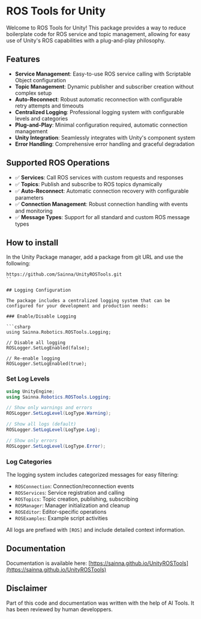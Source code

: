 # ROS Tools for Unity

Welcome to ROS Tools for Unity! This package provides a way to reduce boilerplate code for ROS service and topic management, allowing for easy use of Unity's ROS capabilities with a plug-and-play philosophy.

## Features

- **Service Management**: Easy-to-use ROS service calling with Scriptable Object configuration  
- **Topic Management**: Dynamic publisher and subscriber creation without complex setup
- **Auto-Reconnect**: Robust automatic reconnection with configurable retry attempts and timeouts
- **Centralized Logging**: Professional logging system with configurable levels and categories
- **Plug-and-Play**: Minimal configuration required, automatic connection management
- **Unity Integration**: Seamlessly integrates with Unity's component system
- **Error Handling**: Comprehensive error handling and graceful degradation

## Supported ROS Operations

- ✅ **Services**: Call ROS services with custom requests and responses
- ✅ **Topics**: Publish and subscribe to ROS topics dynamically  
- ✅ **Auto-Reconnect**: Automatic connection recovery with configurable parameters
- ✅ **Connection Management**: Robust connection handling with events and monitoring
- ✅ **Message Types**: Support for all standard and custom ROS message types

## How to install

In the Unity Package manager, add a package from git URL and use the following:

```text
https://github.com/Sainna/UnityROSTools.git
``

## Logging Configuration

The package includes a centralized logging system that can be configured for your development and production needs:

### Enable/Disable Logging

```csharp
using Sainna.Robotics.ROSTools.Logging;

// Disable all logging
ROSLogger.SetLogEnabled(false);

// Re-enable logging
ROSLogger.SetLogEnabled(true);
```

### Set Log Levels

```csharp
using UnityEngine;
using Sainna.Robotics.ROSTools.Logging;

// Show only warnings and errors
ROSLogger.SetLogLevel(LogType.Warning);

// Show all logs (default)
ROSLogger.SetLogLevel(LogType.Log);

// Show only errors
ROSLogger.SetLogLevel(LogType.Error);
```

### Log Categories

The logging system includes categorized messages for easy filtering:

- `ROSConnection`: Connection/reconnection events
- `ROSServices`: Service registration and calling
- `ROSTopics`: Topic creation, publishing, subscribing  
- `ROSManager`: Manager initialization and cleanup
- `ROSEditor`: Editor-specific operations
- `ROSExamples`: Example script activities

All logs are prefixed with `[ROS]` and include detailed context information.


## Documentation

Documentation is available here: [https://sainna.github.io/UnityROSTools](https://sainna.github.io/UnityROSTools)

## Disclaimer
Part of this code and documentation was written with the help of AI Tools. It has been reviewed by human developpers.